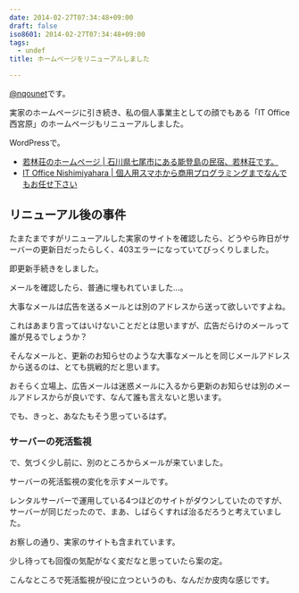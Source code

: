 ```yaml
---
date: 2014-02-27T07:34:48+09:00
draft: false
iso8601: 2014-02-27T07:34:48+09:00
tags:
  - undef
title: ホームページをリニューアルしました

---
```


[@nqounet](https://twitter.com/nqounet)です。

実家のホームページに引き続き、私の個人事業主としての顔でもある「IT Office 西宮原」のホームページもリニューアルしました。

WordPressで。

- [若林荘のホームページ | 石川県七尾市にある能登島の民宿、若林荘です。](http://notowaka.com/)
- [IT Office Nishimiyahara | 個人用スマホから商用プログラミングまでなんでもお任せ下さい](/)

## リニューアル後の事件

たまたまですがリニューアルした実家のサイトを確認したら、どうやら昨日がサーバーの更新日だったらしく、403エラーになっていてびっくりしました。

即更新手続きをしました。

メールを確認したら、普通に埋もれていました…。

大事なメールは広告を送るメールとは別のアドレスから送って欲しいですよね。

これはあまり言ってはいけないことだとは思いますが、広告だらけのメールって誰が見るでしょうか？

そんなメールと、更新のお知らせのような大事なメールとを同じメールアドレスから送るのは、とても挑戦的だと思います。

おそらく立場上、広告メールは迷惑メールに入るから更新のお知らせは別のメールアドレスからが良いです、なんて誰も言えないと思います。

でも、きっと、あなたもそう思っているはず。

### サーバーの死活監視

で、気づく少し前に、別のところからメールが来ていました。

サーバーの死活監視の変化を示すメールです。

レンタルサーバーで運用している4つほどのサイトがダウンしていたのですが、サーバーが同じだったので、まあ、しばらくすれば治るだろうと考えていました。

お察しの通り、実家のサイトも含まれています。

少し待っても回復の気配がなく変だなと思っていたら案の定。

こんなところで死活監視が役に立つというのも、なんだか皮肉な感じです。
